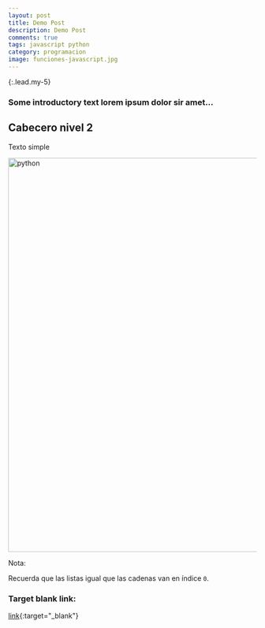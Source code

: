 ```yaml
---
layout: post
title: Demo Post
description: Demo Post
comments: true
tags: javascript python
category: programacion
image: funciones-javascript.jpg
---
```


{:.lead.my-5}
### Some introductory text lorem ipsum  dolor sir amet...

## Cabecero nivel 2

Texto simple 

<img src="{{ site.baseurl }}/assets/images/blog/python-term.png" width="800" class="img-fluid text-center m-xl-auto" alt="python">

<div class="alert alert-info" role="alert">
<p><i class="fas fa-sticky-note"></i> Nota:</p>
 <p>Recuerda que las listas igual que las cadenas van en índice <code>0</code>.</p>
</div>

### Target blank link: 

[link](url){:target="_blank"}